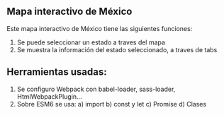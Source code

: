 ## Mapa interactivo de México 

Este mapa interactivo de México tiene las siguientes funciones:

1. Se puede seleccionar  un estado  a traves del mapa
2. Se muestra la información  del estado seleccionado, a traves de tabs


## Herramientas usadas:
1. Se configuro Webpack  con babel-loader,  sass-loader, HtmlWebpackPlugin...
2. Sobre ESM6 se usa:
	a) import
	b) const y let
	c) Promise
	d) Clases